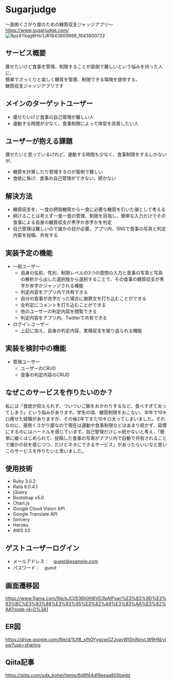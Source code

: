 # Sugarjudge
〜面倒くさがり屋のための糖質収支ジャッジアプリ〜
https://www.sugarjudge.com/
![9pz4Ykqg6Htc1JR1643600668_1643600722](https://user-images.githubusercontent.com/87481460/155538155-6ff21505-0eb1-4de7-af01-f69de0f442dd.png)
## サービス概要
痩せたいけど食事を管理、制限することが面倒で難しいという悩みを持った人に、  
簡単でざっくりと楽しく糖質を管理、制限できる環境を提供する、  
糖質収支ジャッジアプリです  
## メインのターゲットユーザー
* 痩せたいけど食事の自己管理が難しい人 
* 運動する時間が少なく、食事制限によって体型を改善したい人
## ユーザーが抱える課題
痩せたいと思っているけれど、運動する時間も少なく、食事制限をするしかないが、
* 糖質を計算したり管理するのが面倒で難しい
* 食欲に負け、食事の自己管理ができない、続かない
## 解決方法
* 糖質収支を、一食の摂取糖質から一食に必要な糖質を引いた値として考える
* 続けることは考えず一食一食の管理、制限を目指し、簡単な入力だけでその食事による自身の糖質収支が黒字か赤字かを判定
* 自己管理は難しいので誰かの目が必要。アプリ内、SNSで食事の写真と判定内容を投稿、共有する
## 実装予定の機能
* 一般ユーザー
    * 自身の名前、性別、制限レベルの3つの質問の入力と食事の写真と写真の解析から出した選択肢から選択することで、その食事の糖質収支が黒字か赤字かジャッジされる機能
    * 判定内容をアプリ内で共有できる
    * 自分の食事が赤字だった場合に謝罪文を打ち込むことができる
    * 全判定にコメントを打ち込むことができる
    * 他のユーザーの判定内容を閲覧できる
    * 判定内容をアプリ内、Twitterで共有できる
* ログインユーザー
    * 上記に加え、自身の判定内容、累積収支を振り返られる機能
## 実装を検討中の機能
* 管理ユーザー
    * ユーザーのCRUD
    * 食事の判定内容のCRUD

## なぜこのサービスを作りたいのか？
私には「食欲が抑えられず、ついついご飯をおかわりするなど、食べすぎて太ってしまう」という悩みがあります。学生の頃、糖質制限をおこない、半年で10キロ痩せた経験がありますが、その後2年でまた10キロ太ってしまいました。それなのに、面倒くさがり屋なので現在は運動や食事制限などはあまり続かず、習慣にするのにはハードルを感じています。自己管理だけじゃ続かないと考え、「簡単に緩くはじめられて、投稿した食事の写真がアプリ内で自動で共有されることで誰かの目を感じつつ、だけどネタにできるサービス」があったらいいなと思いこのサービスを作りたいと思いました。

## 使用技術
* Ruby 3.0.2
* Rails 6.0.4.1
* jQuery
* Bootstrap v5.0
* Chart.js
* Google Cloud Vision API
* Google Translate API
* Sorcery
* Heroku
* AWS S3

## ゲストユーザーログイン
* メールアドレス：　guest@example.com
* パスワード：　guest


## 画面遷移図
https://www.figma.com/file/pJCjl536ti0H8VD3bAlPsw/%E3%83%9D%E3%83%BC%E3%83%88%E3%83%95%E3%82%A9%E3%83%AA%E3%82%AA?node-id=0%3A1

## ER図
https://drive.google.com/file/d/1Uf8_xfh0YygcwGZJyayWt5hlNnyLW9HN/view?usp=sharing

## Qiita記事
https://qiita.com/uda_kohei/items/6d8f44df9eeaa805bedd
